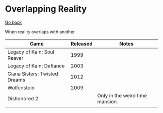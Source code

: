 # Overlapping Reality

[Go back](./)

When reality overlaps with another

| Game                          | Released | Notes                           |
| ----------------------------- | -------- | ------------------------------- |
| Legacy of Kain: Soul Reaver   | 1999     |                                 |
| Legacy of Kain: Defiance      | 2003     |                                 |
| Giana Sisters: Twisted Dreams | 2012     |                                 |
| Wolfenstein                   | 2009     |                                 |
| Dishonored 2                  |          | Only in the weird time mansion. |
|                               |          |                                 |

